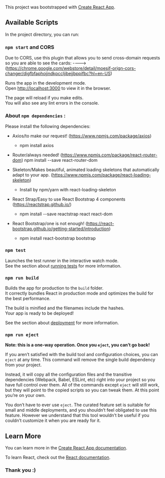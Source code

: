 This project was bootstrapped with [Create React App](https://github.com/facebook/create-react-app).


## Available Scripts

In the project directory, you can run:

### `npm start` and CORS 

Due to CORS, use this plugin that allows you to send cross-domain requests so you are able to see the cards:
---->(https://chrome.google.com/webstore/detail/moesif-orign-cors-changer/digfbfaphojjndkpccljibejjbppifbc?hl=en-US)

Runs the app in the development mode.<br />
Open [http://localhost:3000](http://localhost:3000) to view it in the browser.

The page will reload if you make edits.<br />
You will also see any lint errors in the console.

### About `npm dependencies` : 

Please install the following dependencies:

- Axios/to make our request!
(https://www.npmjs.com/package/axios)
  - npm install axios

- Router/always needed!
(https://www.npmjs.com/package/react-router-dom)
 npm install --save react-router-dom

- Skeleton/Makes beautiful, animated loading skeletons that automatically adapt to your app.
(https://www.npmjs.com/package/react-loading-skeleton) 
  - Install by npm/yarn with react-loading-skeleton

- React Strap/Easy to use React Bootstrap 4 components 
(https://reactstrap.github.io/) 
  - npm install --save reactstrap react react-dom

- React Bootstrap/one is not enough!
(https://react-bootstrap.github.io/getting-started/introduction)
  - npm install react-bootstrap bootstrap

### `npm test`

Launches the test runner in the interactive watch mode.<br />
See the section about [running tests](https://facebook.github.io/create-react-app/docs/running-tests) for more information.

### `npm run build`

Builds the app for production to the `build` folder.<br />
It correctly bundles React in production mode and optimizes the build for the best performance.

The build is minified and the filenames include the hashes.<br />
Your app is ready to be deployed!

See the section about [deployment](https://facebook.github.io/create-react-app/docs/deployment) for more information.

### `npm run eject`

**Note: this is a one-way operation. Once you `eject`, you can’t go back!**

If you aren’t satisfied with the build tool and configuration choices, you can `eject` at any time. This command will remove the single build dependency from your project.

Instead, it will copy all the configuration files and the transitive dependencies (Webpack, Babel, ESLint, etc) right into your project so you have full control over them. All of the commands except `eject` will still work, but they will point to the copied scripts so you can tweak them. At this point you’re on your own.

You don’t have to ever use `eject`. The curated feature set is suitable for small and middle deployments, and you shouldn’t feel obligated to use this feature. However we understand that this tool wouldn’t be useful if you couldn’t customize it when you are ready for it.

## Learn More

You can learn more in the [Create React App documentation](https://facebook.github.io/create-react-app/docs/getting-started).

To learn React, check out the [React documentation](https://reactjs.org/).

### Thank you :)

